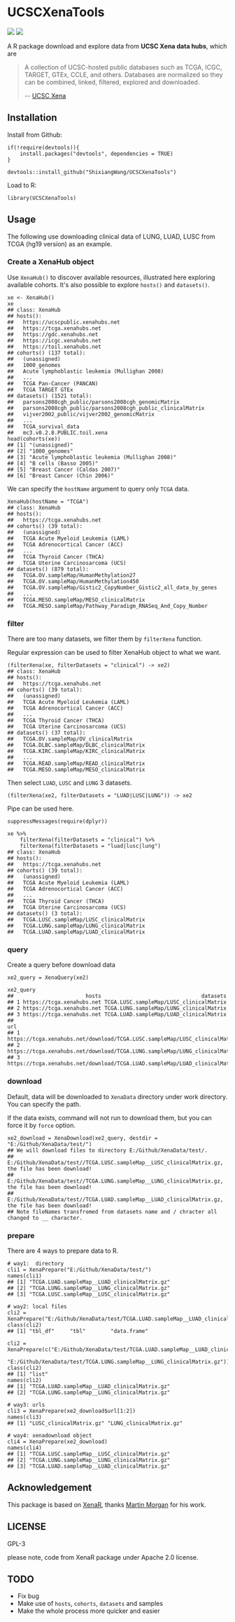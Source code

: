 # UCSCXenaTools

![](http://www.r-pkg.org/badges/version-last-release/UCSCXenaTools) ![](http://cranlogs.r-pkg.org/badges/UCSCXenaTools?color=red) 

A R package download and explore data from **UCSC Xena data hubs**, which are

> A collection of UCSC-hosted public databases such as TCGA, ICGC, TARGET, GTEx, CCLE, and others. Databases are normalized so they can be combined, linked, filtered, explored and downloaded.
>
> -- [UCSC Xena](https://xena.ucsc.edu/)


## Installation

Install from Github:

```
if(!require(devtools)){
    install.packages("devtools", dependencies = TRUE)
}

devtools::install_github("ShixiangWang/UCSCXenaTools")
```

Load to R:

```
library(UCSCXenaTools)
```

## Usage

The following use downloading clinical data of LUNG, LUAD, LUSC from TCGA (hg19 version) as an example.

### Create a XenaHub object

Use `XenaHub()` to discover available resources, illustrated here
exploring available cohorts. It's also possible to explore `hosts()`
and `datasets()`.

```
xe <- XenaHub()
xe
## class: XenaHub 
## hosts():
##   https://ucscpublic.xenahubs.net
##   https://tcga.xenahubs.net
##   https://gdc.xenahubs.net
##   https://icgc.xenahubs.net
##   https://toil.xenahubs.net
## cohorts() (137 total):
##   (unassigned)
##   1000_genomes
##   Acute lymphoblastic leukemia (Mullighan 2008)
##   ...
##   TCGA Pan-Cancer (PANCAN)
##   TCGA TARGET GTEx
## datasets() (1521 total):
##   parsons2008cgh_public/parsons2008cgh_genomicMatrix
##   parsons2008cgh_public/parsons2008cgh_public_clinicalMatrix
##   vijver2002_public/vijver2002_genomicMatrix
##   ...
##   TCGA_survival_data
##   mc3.v0.2.8.PUBLIC.toil.xena
head(cohorts(xe))
## [1] "(unassigned)"                                 
## [2] "1000_genomes"                                 
## [3] "Acute lymphoblastic leukemia (Mullighan 2008)"
## [4] "B cells (Basso 2005)"                         
## [5] "Breast Cancer (Caldas 2007)"                  
## [6] "Breast Cancer (Chin 2006)"
```

We can specify the `hostName` argument to query only `TCGA` data.

```
XenaHub(hostName = "TCGA")
## class: XenaHub 
## hosts():
##   https://tcga.xenahubs.net
## cohorts() (39 total):
##   (unassigned)
##   TCGA Acute Myeloid Leukemia (LAML)
##   TCGA Adrenocortical Cancer (ACC)
##   ...
##   TCGA Thyroid Cancer (THCA)
##   TCGA Uterine Carcinosarcoma (UCS)
## datasets() (879 total):
##   TCGA.OV.sampleMap/HumanMethylation27
##   TCGA.OV.sampleMap/HumanMethylation450
##   TCGA.OV.sampleMap/Gistic2_CopyNumber_Gistic2_all_data_by_genes
##   ...
##   TCGA.MESO.sampleMap/MESO_clinicalMatrix
##   TCGA.MESO.sampleMap/Pathway_Paradigm_RNASeq_And_Copy_Number
```

### filter

There are too many datasets, we filter them by `filterXena` function.

Regular expression can be used to filter XenaHub object to what we want.

```
(filterXena(xe, filterDatasets = "clinical") -> xe2)
## class: XenaHub 
## hosts():
##   https://tcga.xenahubs.net
## cohorts() (39 total):
##   (unassigned)
##   TCGA Acute Myeloid Leukemia (LAML)
##   TCGA Adrenocortical Cancer (ACC)
##   ...
##   TCGA Thyroid Cancer (THCA)
##   TCGA Uterine Carcinosarcoma (UCS)
## datasets() (37 total):
##   TCGA.OV.sampleMap/OV_clinicalMatrix
##   TCGA.DLBC.sampleMap/DLBC_clinicalMatrix
##   TCGA.KIRC.sampleMap/KIRC_clinicalMatrix
##   ...
##   TCGA.READ.sampleMap/READ_clinicalMatrix
##   TCGA.MESO.sampleMap/MESO_clinicalMatrix
```

Then select `LUAD`, `LUSC` and `LUNG` 3 datasets.

```
(filterXena(xe2, filterDatasets = "LUAD|LUSC|LUNG")) -> xe2
```

Pipe can be used here.

```
suppressMessages(require(dplyr))

xe %>% 
    filterXena(filterDatasets = "clinical") %>% 
    filterXena(filterDatasets = "luad|lusc|lung")
## class: XenaHub 
## hosts():
##   https://tcga.xenahubs.net
## cohorts() (39 total):
##   (unassigned)
##   TCGA Acute Myeloid Leukemia (LAML)
##   TCGA Adrenocortical Cancer (ACC)
##   ...
##   TCGA Thyroid Cancer (THCA)
##   TCGA Uterine Carcinosarcoma (UCS)
## datasets() (3 total):
##   TCGA.LUSC.sampleMap/LUSC_clinicalMatrix
##   TCGA.LUNG.sampleMap/LUNG_clinicalMatrix
##   TCGA.LUAD.sampleMap/LUAD_clinicalMatrix
```

### query

Create a query before download data

```
xe2_query = XenaQuery(xe2)

xe2_query
##                       hosts                                datasets
## 1 https://tcga.xenahubs.net TCGA.LUSC.sampleMap/LUSC_clinicalMatrix
## 2 https://tcga.xenahubs.net TCGA.LUNG.sampleMap/LUNG_clinicalMatrix
## 3 https://tcga.xenahubs.net TCGA.LUAD.sampleMap/LUAD_clinicalMatrix
##                                                                             url
## 1 https://tcga.xenahubs.net/download/TCGA.LUSC.sampleMap/LUSC_clinicalMatrix.gz
## 2 https://tcga.xenahubs.net/download/TCGA.LUNG.sampleMap/LUNG_clinicalMatrix.gz
## 3 https://tcga.xenahubs.net/download/TCGA.LUAD.sampleMap/LUAD_clinicalMatrix.gz
```

### download

Default, data will be downloaded to `XenaData` directory under work directory. You can specify the path.

If the data exists, command will not run to download them, but you can force it by `force` option.

```
xe2_download = XenaDownload(xe2_query, destdir = "E:/Github/XenaData/test/")
## We will download files to directory E:/Github/XenaData/test/.
## E:/Github/XenaData/test//TCGA.LUSC.sampleMap__LUSC_clinicalMatrix.gz, the file has been download!
## E:/Github/XenaData/test//TCGA.LUNG.sampleMap__LUNG_clinicalMatrix.gz, the file has been download!
## E:/Github/XenaData/test//TCGA.LUAD.sampleMap__LUAD_clinicalMatrix.gz, the file has been download!
## Note fileNames transfromed from datasets name and / chracter all changed to __ character.
```

### prepare

There are 4 ways to prepare data to R.

```
# way1:  directory
cli1 = XenaPrepare("E:/Github/XenaData/test/")
names(cli1)
## [1] "TCGA.LUAD.sampleMap__LUAD_clinicalMatrix.gz"
## [2] "TCGA.LUNG.sampleMap__LUNG_clinicalMatrix.gz"
## [3] "TCGA.LUSC.sampleMap__LUSC_clinicalMatrix.gz"
```

```
# way2: local files
cli2 = XenaPrepare("E:/Github/XenaData/test/TCGA.LUAD.sampleMap__LUAD_clinicalMatrix.gz")
class(cli2)
## [1] "tbl_df"     "tbl"        "data.frame"

cli2 = XenaPrepare(c("E:/Github/XenaData/test/TCGA.LUAD.sampleMap__LUAD_clinicalMatrix.gz",
                     "E:/Github/XenaData/test/TCGA.LUNG.sampleMap__LUNG_clinicalMatrix.gz"))
class(cli2)
## [1] "list"
names(cli2)
## [1] "TCGA.LUAD.sampleMap__LUAD_clinicalMatrix.gz"
## [2] "TCGA.LUNG.sampleMap__LUNG_clinicalMatrix.gz"
```

```
# way3: urls
cli3 = XenaPrepare(xe2_download$url[1:2])
names(cli3)
## [1] "LUSC_clinicalMatrix.gz" "LUNG_clinicalMatrix.gz"
```

```
# way4: xenadownload object
cli4 = XenaPrepare(xe2_download)
names(cli4)
## [1] "TCGA.LUSC.sampleMap__LUSC_clinicalMatrix.gz"
## [2] "TCGA.LUNG.sampleMap__LUNG_clinicalMatrix.gz"
## [3] "TCGA.LUAD.sampleMap__LUAD_clinicalMatrix.gz"
```


## Acknowledgement

This package is based on [XenaR](https://github.com/mtmorgan/XenaR), thanks [Martin Morgan](https://github.com/mtmorgan) for his work.

## LICENSE

GPL-3

please note, code from XenaR package under Apache 2.0 license.

## TODO

* Fix bug
* Make use of `hosts`, `cohorts`, `datasets` and samples
* Make the whole process more quicker and easier

